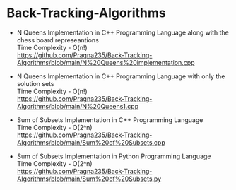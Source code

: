 # Back-Tracking-Algorithms
* N Queens Implementation in C++ Programming Language along with the chess board represeantions
<br>Time Complexity - O(n!)
<br>https://github.com/Pragna235/Back-Tracking-Algorithms/blob/main/N%20Queens%20implementation.cpp

* N Queens Implementation in C++ Programming Language with only the solution sets
<br>Time Complexity - O(n!)
<br>https://github.com/Pragna235/Back-Tracking-Algorithms/blob/main/N%20Queens1.cpp

* Sum of Subsets Implementation in C++ Programming Language
<br>Time Complexity - O(2^n) 
<br>https://github.com/Pragna235/Back-Tracking-Algorithms/blob/main/Sum%20of%20Subsets.cpp

* Sum of Subsets Implementation in Python Programming Language
<br> Time Complexity - O(2^n)
<br>https://github.com/Pragna235/Back-Tracking-Algorithms/blob/main/Sum%20of%20Subsets.py
